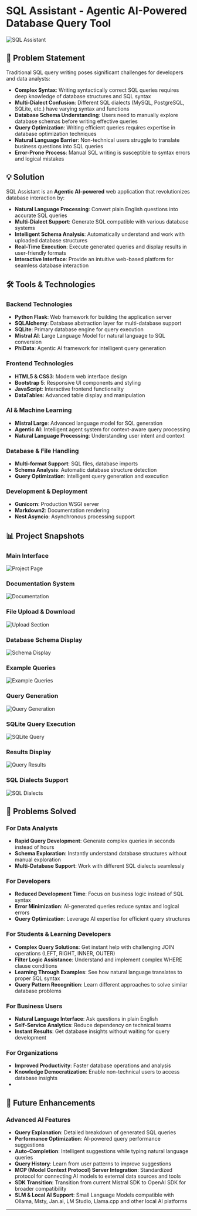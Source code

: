 # SQL Assistant - Agentic AI-Powered Database Query Tool

![SQL Assistant](Snapshots/1.SQL_Assistant%20_Project_Page.png)

## 🎯 Problem Statement

Traditional SQL query writing poses significant challenges for developers and data analysts:

- **Complex Syntax**: Writing syntactically correct SQL queries requires deep knowledge of database structures and SQL syntax
- **Multi-Dialect Confusion**: Different SQL dialects (MySQL, PostgreSQL, SQLite, etc.) have varying syntax and functions
- **Database Schema Understanding**: Users need to manually explore database schemas before writing effective queries
- **Query Optimization**: Writing efficient queries requires expertise in database optimization techniques
- **Natural Language Barrier**: Non-technical users struggle to translate business questions into SQL queries
- **Error-Prone Process**: Manual SQL writing is susceptible to syntax errors and logical mistakes

## 💡 Solution

SQL Assistant is an **Agentic AI-powered** web application that revolutionizes database interaction by:

- **Natural Language Processing**: Convert plain English questions into accurate SQL queries
- **Multi-Dialect Support**: Generate SQL compatible with various database systems
- **Intelligent Schema Analysis**: Automatically understand and work with uploaded database structures
- **Real-Time Execution**: Execute generated queries and display results in user-friendly formats
- **Interactive Interface**: Provide an intuitive web-based platform for seamless database interaction

## 🛠️ Tools & Technologies

### **Backend Technologies**
- **Python Flask**: Web framework for building the application server
- **SQLAlchemy**: Database abstraction layer for multi-database support
- **SQLite**: Primary database engine for query execution
- **Mistral AI**: Large Language Model for natural language to SQL conversion
- **PhiData**: Agentic AI framework for intelligent query generation

### **Frontend Technologies**
- **HTML5 & CSS3**: Modern web interface design
- **Bootstrap 5**: Responsive UI components and styling
- **JavaScript**: Interactive frontend functionality
- **DataTables**: Advanced table display and manipulation

### **AI & Machine Learning**
- **Mistral Large**: Advanced language model for SQL generation
- **Agentic AI**: Intelligent agent system for context-aware query processing
- **Natural Language Processing**: Understanding user intent and context

### **Database & File Handling**
- **Multi-format Support**: SQL files, database imports
- **Schema Analysis**: Automatic database structure detection
- **Query Optimization**: Intelligent query generation and execution

### **Development & Deployment**
- **Gunicorn**: Production WSGI server
- **Markdown2**: Documentation rendering
- **Nest Asyncio**: Asynchronous processing support

## 📊 Project Snapshots

### Main Interface
![Project Page](Snapshots/1.SQL_Assistant%20_Project_Page.png)

### Documentation System
![Documentation](Snapshots/2.Documentation.png)

### File Upload & Download
![Upload Section](Snapshots/3.Download_&_Upload_Section.png)

### Database Schema Display
![Schema Display](Snapshots/4.Uploaded_File_Schema_&_Sample_Display.png)

### Example Queries
![Example Queries](Snapshots/5.Example_Queries_To_It_Out.png)

### Query Generation
![Query Generation](Snapshots/6.Sql_Query_Generation_And_Execution.png)

### SQLite Query Execution
![SQLite Query](Snapshots/7.Generated_&_Executed_SqlLite_Query.png)

### Results Display
![Query Results](Snapshots/8.Query_Result_With_Data_Table.png)

### SQL Dialects Support
![SQL Dialects](Snapshots/9.Sql_Dialects.png)

## 🎯 Problems Solved

### **For Data Analysts**
- **Rapid Query Development**: Generate complex queries in seconds instead of hours
- **Schema Exploration**: Instantly understand database structures without manual exploration
- **Multi-Database Support**: Work with different SQL dialects seamlessly

### **For Developers**
- **Reduced Development Time**: Focus on business logic instead of SQL syntax
- **Error Minimization**: AI-generated queries reduce syntax and logical errors
- **Query Optimization**: Leverage AI expertise for efficient query structures

### **For Students & Learning Developers**
- **Complex Query Solutions**: Get instant help with challenging JOIN operations (LEFT, RIGHT, INNER, OUTER)
- **Filter Logic Assistance**: Understand and implement complex WHERE clause conditions
- **Learning Through Examples**: See how natural language translates to proper SQL syntax
- **Query Pattern Recognition**: Learn different approaches to solve similar database problems

### **For Business Users**
- **Natural Language Interface**: Ask questions in plain English
- **Self-Service Analytics**: Reduce dependency on technical teams
- **Instant Results**: Get database insights without waiting for query development

### **For Organizations**
- **Improved Productivity**: Faster database operations and analysis
- **Knowledge Democratization**: Enable non-technical users to access database insights
- 

## 🚀 Future Enhancements

### **Advanced AI Features**
- **Query Explanation**: Detailed breakdown of generated SQL queries
- **Performance Optimization**: AI-powered query performance suggestions
- **Auto-Completion**: Intelligent suggestions while typing natural language queries
- **Query History**: Learn from user patterns to improve suggestions
- **MCP (Model Context Protocol) Server Integration**: Standardized protocol for connecting AI models to external data sources and tools
- **SDK Transition**: Transition from current Mistral SDK to OpenAI SDK for broader compatibility
- **SLM & Local AI Support**: Small Language Models compatible with Ollama, Msty, Jan.ai, LM Studio, Llama.cpp and other local AI platforms

---

